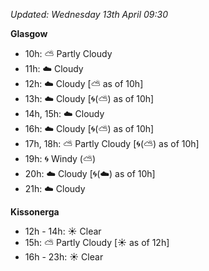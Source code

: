 *Updated: Wednesday 13th April 09:30*

**Glasgow**

* 10h: :partly_sunny: Partly Cloudy
* 11h: :cloud: Cloudy
* 12h: :cloud: Cloudy [:partly_sunny: as of 10h]
* 13h: :cloud: Cloudy [:cyclone:(:partly_sunny:) as of 10h]
* 14h, 15h: :cloud: Cloudy
* 16h: :cloud: Cloudy [:cyclone:(:partly_sunny:) as of 10h]
* 17h, 18h: :partly_sunny: Partly Cloudy [:cyclone:(:partly_sunny:) as of 10h]
* 19h: :cyclone: Windy (:partly_sunny:)
* 20h: :cloud: Cloudy [:cyclone:(:cloud:) as of 10h]
* 21h: :cloud: Cloudy

**Kissonerga**

* 12h - 14h: :sunny: Clear
* 15h: :partly_sunny: Partly Cloudy [:sunny: as of 12h]
* 16h - 23h: :sunny: Clear

